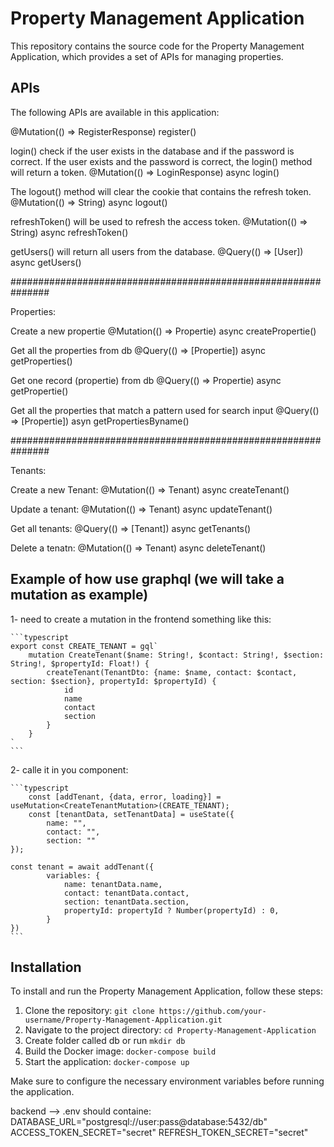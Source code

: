 # Property Management Application

This repository contains the source code for the Property Management Application, which provides a set of APIs for managing properties.

## APIs

The following APIs are available in this application:

 @Mutation(() => RegisterResponse)
 register()

 login() check if the user exists in the database and if the password is correct.
 If the user exists and the password is correct, the login() method will return a token.
 @Mutation(() => LoginResponse)
 async login()


 The logout() method will clear the cookie that contains the refresh token.
 @Mutation(() => String)
 async logout()

 refreshToken() will be used to refresh the access token. 
 @Mutation(() => String)
 async refreshToken()

 getUsers() will return all users from the database.
 @Query(() => [User])
 async getUsers()

 ###############################################################

 Properties:

 Create a new propertie
    @Mutation(() => Propertie)
    async createPropertie()

 Get all the properties from db
    @Query(() => [Propertie])
    async getProperties()

 Get one record (propertie) from db
    @Query(() => Propertie)
    async getPropertie()

 Get all the properties that match a pattern used for search input
    @Query(() => [Propertie])
    asyn getPropertiesByname()

 ###############################################################

 Tenants:

 Create a new Tenant:
    @Mutation(() => Tenant)
    async createTenant()

 Update a tenant:
    @Mutation(() => Tenant)
    async updateTenant()
 
 Get all tenants:
    @Query(() => [Tenant])
    async getTenants()

 Delete a tenatn:
    @Mutation(() => Tenant)
    async deleteTenant()


## Example of how use graphql (we will take a mutation as example)

 1- need to create a mutation in the frontend something like this:

    ```typescript
    export const CREATE_TENANT = gql`
        mutation CreateTenant($name: String!, $contact: String!, $section: String!, $propertyId: Float!) {
            createTenant(TenantDto: {name: $name, contact: $contact, section: $section}, propertyId: $propertyId) {
                id
                name
                contact
                section
            }
        }
    `
    ```
 2- calle it in you component:

    ```typescript
        const [addTenant, {data, error, loading}] = useMutation<CreateTenantMutation>(CREATE_TENANT);
        const [tenantData, setTenantData] = useState({
            name: "",
            contact: "",
            section: ""
    });

    const tenant = await addTenant({
            variables: {
                name: tenantData.name,
                contact: tenantData.contact,
                section: tenantData.section,
                propertyId: propertyId ? Number(propertyId) : 0,    
            }
    })
    ```

## Installation

To install and run the Property Management Application, follow these steps:

1. Clone the repository: `git clone https://github.com/your-username/Property-Management-Application.git`
2. Navigate to the project directory: `cd Property-Management-Application`
3. Create folder called db or run `mkdir db`
4. Build the Docker image: `docker-compose build`
5. Start the application: `docker-compose up`

Make sure to configure the necessary environment variables before running the application.

backend --> .env should containe:
    DATABASE_URL="postgresql://user:pass@database:5432/db"
    ACCESS_TOKEN_SECRET="secret"
    REFRESH_TOKEN_SECRET="secret"

